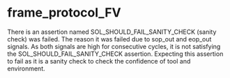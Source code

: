 # frame_protocol_FV

There is an assertion named SOL_SHOULD_FAIL_SANITY_CHECK (sanity check) was failed. The reason it was failed due to sop_out and eop_out signals. As both signals are high for consecutive cycles, it is not satisfying the SOL_SHOULD_FAIL_SANITY_CHECK assertion. Expecting this assertion to fail as it is a sanity check to check the confidence of tool and environment.
